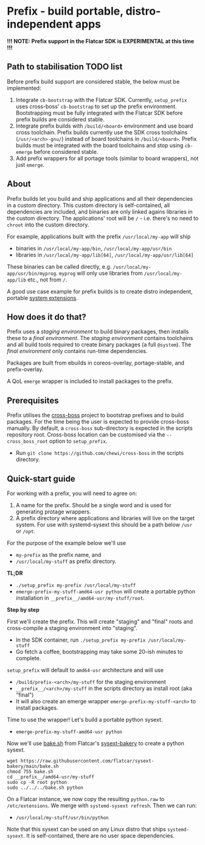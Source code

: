 # Prefix - build portable, distro-independent apps

**!!! NOTE: Prefix support in the Flatcar SDK is EXPERIMENTAL at this time !!!**

## Path to stabilisation TODO list

Before prefix build support are considered stable, the below must be implemented:
1. Integrate `cb-bootstrap` with the Flatcar SDK.
   Currently, `setup_prefix` uses cross-boss' `cb-bootstrap` to set up the prefix environment.
   Bootstrapping must be fully integrated with the Flatcar SDK before prefix builds are considered stable.
2. Integrate prefix builds with `/build/<board>` environment and use board cross toolchain.
   Prefix builds currently use the SDK cross toolchains (`/usr/<arch>-gnu/`) instead of board toolchains in `/build/<board>`.
   Prefix builds must be integrated with the board toolchains and stop using `cb-emerge` before considered stable.
3. Add prefix wrappers for all portage tools (similar to board wrappers), not just `emerge`.

## About

Prefix builds let you build and ship applications and all their dependencies in a custom directory.
This custom directory is self-contained, all dependencies are included, and binaries are only linked agains libraries in the custom directory.
The applications' root will be `/` - i.e. there's no need to `chroot` into the custom directory.

For example, applications built with the prefix `/usr/local/my-app` will ship
* binaries in `/usr/local/my-app/bin`, `/usr/local/my-app/usr/bin`
* libraries in `/usr/local/my-app/lib[64]`, `/usr/local/my-app/usr/lib[64]`

These binaries can be called directly, e.g. `/usr/local/my-app/usr/bin/myprog`.
`myprog` will only use libraries from `/usr/local/my-app/lib` etc., not from `/`.

A good use case example for prefix builds is to create distro independent, portable [system extensions](https://www.flatcar.org/docs/latest/provisioning/sysext/).

## How does it do that?

Prefix uses a _staging environment_ to build binary packages, then installs these to a _final environment_.
The _staging environment_ contains toolchains and all build tools required to create binary packages (a full `@system`).
The _final environment_ only contains run-time dependencies.

Packages are built from ebuilds in coreos-overlay, portage-stable, and prefix-overlay.

A QoL `emerge` wrapper is included to install packages to the prefix.

## Prerequisites

Prefix utilises the [cross-boss](https://github.com/chewi/cross-boss) project to bootstrap prefixes and to build packages.
For the time being the user is expected to provide cross-boss manually.
By default, a `cross-boss` sub-directory is expected in the scripts repository root.
Cross-boss location can be customised via the `--cross_boss_root` option to `setup_prefix`.

* Run `git clone https://github.com/chewi/cross-boss` in the scripts directory.

## Quick-start guide

For working with a prefix, you will need to agree on:
1. A name for the prefix. Should be a single word and is used for generating protage wrappers.
2. A prefix directory where applications and libraries will live on the target system.
   For use with systemd-sysext this should be a path below `/usr` or `/opt`.

For the purpose of the example below we'll use
* `my-prefix` as the prefix name, and
* `/usr/local/my-stuff` as prefix directory.

**TL;DR**
* `./setup_prefix my-prefix /usr/local/my-stuff`
* `emerge-prefix-my-stuff-amd64-usr python`
will create a portable python installation in `__prefix__/amd64-usr/my-stuff/root`.


**Step by step**

First we'll create the prefix.
This will create "staging" and "final" roots and cross-compile a staging environment into "staging".
* In the SDK container, run `./setup_prefix my-prefix /usr/local/my-stuff`
* Go fetch a coffee, bootstrapping may take some 20-ish minutes to complete.

`setup_prefix` will default to `amd64-usr` architecture and will use
* `/build/prefix-<arch>/my-stuff` for the staging environment
* `__prefix__/<arch>/my-stuff` in the scripts directory as install root (aka "final")
* It will also create an emerge wrapper `emerge-prefix-my-stuff-<arch>` to install packages.

Time to use the wrapper! Let's build a portable python sysext.
* `emerge-prefix-my-stuff-amd64-usr python`

Now we'll use [bake.sh](https://raw.githubusercontent.com/flatcar/sysext-bakery/main/bake.sh) from Flatcar's [sysext-bakery](https://github.com/flatcar/sysext-bakery) to create a python sysext.
```shell
wget https://raw.githubusercontent.com/flatcar/sysext-bakery/main/bake.sh
chmod 755 bake.sh
cd __prefix__/amd64-usr/my-stuff
sudo cp -R root python
sudo ../../../bake.sh python
```

On a Flatcar instance, we now copy the resulting `python.raw` to `/etc/extensions`.
We merge with `systemd-sysext refresh`.
Then we can run:
* `/usr/local/my-stuff/usr/bin/python`

Note that this sysext can be used on any Linux distro that ships `systemd-sysext`.
It is self-contained, there are no user space dependencies.

